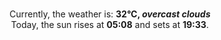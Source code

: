 <p  align="center"><br/>Currently, the weather is: <b> 32°C, <i>overcast clouds</i></b></br>Today, the sun rises at <b>05:08</b> and sets at <b>19:33</b>.</p>